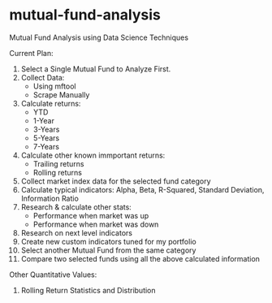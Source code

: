 # mutual-fund-analysis
Mutual Fund Analysis using Data Science Techniques

Current Plan:
1. Select a Single Mutual Fund to Analyze First.
2. Collect Data:
    - Using mftool
    - Scrape Manually
3. Calculate returns:
    - YTD
    - 1-Year
    - 3-Years
    - 5-Years
    - 7-Years
4. Calculate other known immportant returns:
    - Trailing returns
    - Rolling returns
5. Collect market index data for the selected fund category
6. Calculate typical indicators: Alpha, Beta, R-Squared, Standard Deviation, Information Ratio
7. Research & calculate other stats:
    - Performance when market was up
    - Performance when market was down
8. Research on next level indicators
9. Create new custom indicators tuned for my portfolio
10. Select another Mutual Fund from the same category
11. Compare two selected funds using all the above calculated information

Other Quantitative Values:
1. Rolling Return Statistics and Distribution
